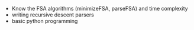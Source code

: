 - Know the FSA algorithms (minimizeFSA, parseFSA) and time complexity
- writing recursive descent parsers
- basic python programming